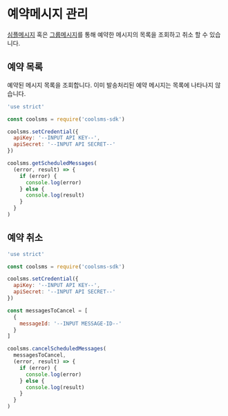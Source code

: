 # 예약메시지 관리

[심플메시지](simple-message.md) 혹은 [그룹메시지](https://github.com/coolsms/documents/tree/7c909967934227b9d386a76b06c08bf448c91c98/sdk/nodejs/user-guide/group-message.md)를 통해 예약한 메시지의 목록을 조회하고 취소 할 수 있습니다.

## 예약 목록

예약된 메시지 목록을 조회합니다. 이미 발송처리된 예약 메시지는 목록에 나타나지 않습니다.

```javascript
'use strict'

const coolsms = require('coolsms-sdk')

coolsms.setCredential({
  apiKey: '--INPUT API KEY--',
  apiSecret: '--INPUT API SECRET--'
})

coolsms.getScheduledMessages(
  (error, result) => {
    if (error) {
      console.log(error)
    } else {
      console.log(result)
    }
  }
)
```

## 예약 취소

```javascript
'use strict'

const coolsms = require('coolsms-sdk')

coolsms.setCredential({
  apiKey: '--INPUT API KEY--',
  apiSecret: '--INPUT API SECRET--'
})

const messagesToCancel = [
  {
    messageId: '--INPUT MESSAGE-ID--'
  }
]

coolsms.cancelScheduledMessages(
  messagesToCancel,
  (error, result) => {
    if (error) {
      console.log(error)
    } else {
      console.log(result)
    }
  }
)
```

